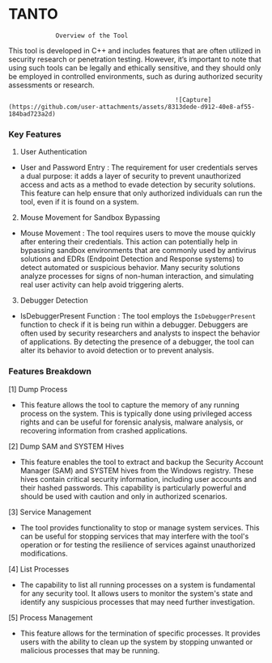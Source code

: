 # TANTO
                 Overview of the Tool

This tool is developed in C++ and includes features that are often utilized in security research or penetration testing. However, it’s important to note that using such tools can be legally and ethically sensitive, and they should only be employed in controlled environments, such as during authorized security assessments or research.



                                                  ![Capture](https://github.com/user-attachments/assets/8313dede-d912-40e8-af55-184bad723a2d)





### Key Features

  1.  User Authentication 
   -  User and Password Entry : The requirement for user credentials serves a dual purpose: it adds a layer of security to prevent unauthorized access and acts as a method to evade detection by security solutions. This feature can help ensure that only authorized individuals can run the tool, even if it is found on a system.

  2.  Mouse Movement for Sandbox Bypassing 
   -  Mouse Movement : The tool requires users to move the mouse quickly after entering their credentials. This action can potentially help in bypassing sandbox environments that are commonly used by antivirus solutions and EDRs (Endpoint Detection and Response systems) to detect automated or suspicious behavior. Many security solutions analyze processes for signs of non-human interaction, and simulating real user activity can help avoid triggering alerts.

  3.  Debugger Detection 
   -  IsDebuggerPresent Function : The tool employs the `IsDebuggerPresent` function to check if it is being run within a debugger. Debuggers are often used by security researchers and analysts to inspect the behavior of applications. By detecting the presence of a debugger, the tool can alter its behavior to avoid detection or to prevent analysis.

### Features Breakdown

[1] Dump Process
   - This feature allows the tool to capture the memory of any running process on the system. This is typically done using privileged access rights and can be useful for forensic analysis, malware analysis, or recovering information from crashed applications.

  [2]  Dump SAM and SYSTEM Hives 
   - This feature enables the tool to extract and backup the Security Account Manager (SAM) and SYSTEM hives from the Windows registry. These hives contain critical security information, including user accounts and their hashed passwords. This capability is particularly powerful and should be used with caution and only in authorized scenarios.

  [3]  Service Management 
   - The tool provides functionality to stop or manage system services. This can be useful for stopping services that may interfere with the tool's operation or for testing the resilience of services against unauthorized modifications.

  [4]  List Processes 
   - The capability to list all running processes on a system is fundamental for any security tool. It allows users to monitor the system's state and identify any suspicious processes that may need further investigation.

  [5]  Process Management 
   - This feature allows for the termination of specific processes. It provides users with the ability to clean up the system by stopping unwanted or malicious processes that may be running.

